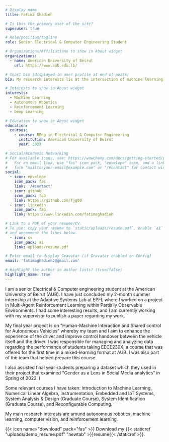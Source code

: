 ```yaml
---
# Display name
title: Fatima Ghadieh

# Is this the primary user of the site?
superuser: true

# Role/position/tagline
role: Senior Electrical & Computer Engineering Student

# Organizations/Affiliations to show in About widget
organizations:
  - name: American University of Beirut
    url: https://www.aub.edu.lb/

# Short bio (displayed in user profile at end of posts)
bio: My research interests lie at the intersection of machine learning, robotics, computer vision, control, optimization, and reinforcement learning.

# Interests to show in About widget
interests:
  - Machine Learning
  - Autonomous Robotics
  - Reinforcement Learning
  - Deep Learning

# Education to show in About widget
education:
  courses:
    - course: BEng in Electrical & Computer Engineering
      institution: American University of Beirut
      year: 2023

# Social/Academic Networking
# For available icons, see: https://wowchemy.com/docs/getting-started/page-builder/#icons
#   For an email link, use "fas" icon pack, "envelope" icon, and a link in the
#   form "mailto:your-email@example.com" or "/#contact" for contact widget.
social:
  - icon: envelope
    icon_pack: fas
    link: '/#contact'
  - icon: github
    icon_pack: fab
    link: https://github.com/fjg00
  - icon: linkedin
    icon_pack: fab
    link: https://www.linkedin.com/fatimaghadieh

# Link to a PDF of your resume/CV.
# To use: copy your resume to `static/uploads/resume.pdf`, enable `ai` icons in `params.toml`,
# and uncomment the lines below.
  - icon: cv
    icon_pack: ai
    link: uploads/resume.pdf

# Enter email to display Gravatar (if Gravatar enabled in Config)
email: 'fatimaghadieh2@gmail.com'

# Highlight the author in author lists? (true/false)
highlight_name: true
---
```


I am a senior Electrical & Computer engineering student at the American University of Beirut (AUB). I have just concluded my 2-month summer internship at the Adaptive Systems Lab at EPFL where I worked on a project in Multi-Agent Reinforcement Learning within Partially Observable Environments. I had some interesting results, and I am currently working with my supervisor to publish a paper regarding my work.
 
My final year project is on "Human-Machine Interaction and Shared control for Autonomous Vehicles” whereby my team and I aim to enhance the experience of the driver and improve control handover between the vehicle itself and the driver. I was responsible for managing and analyzing data regarding the performance of students taking EECE230X, a course that was offered for the first time in a mixed-learning format at AUB. I was also part of the team that helped prepare this course. 

I also assisted final year students preparing a dataset which they used in their project that examined "Gender as a Lens in Social Media analytics" in Spring of 2022. I
  
Some relevant courses I have taken: Introduction to Machine Learning, Numerical Linear Algebra, Instrumentation, Embedded and IoT Systems, System Analysis & Design (Graduate Course), System Identification (Graduate Course), and Reconfigurable Computing.

My main research interests are around autonomous robotics, machine learning, computer vision, and reinforcement learning.

{{< icon name="download" pack="fas" >}} Download my {{< staticref "uploads/demo_resume.pdf" "newtab" >}}resumé{{< /staticref >}}.
